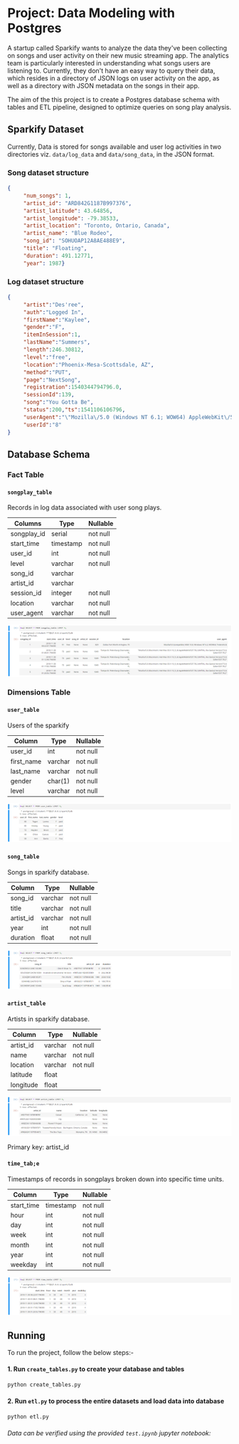 # Project: Data Modeling with Postgres

A startup called Sparkify wants to analyze the data they've been collecting on songs and user activity on their new music streaming app. The analytics team is particularly interested in understanding what songs users are listening to. Currently, they don't have an easy way to query their data, which resides in a directory of JSON logs on user activity on the app, as well as a directory with JSON metadata on the songs in their app.

The aim of the this project is to create a Postgres database schema with tables and ETL pipeline, designed to optimize queries on song play analysis.


## Sparkify Dataset

Currently, Data is stored for songs available and user log activities in two directories viz. `data/log_data` and `data/song_data`, in the JSON format.

### Song dataset structure

```json
{
     "num_songs": 1, 
     "artist_id": "ARD842G1187B997376", 
     "artist_latitude": 43.64856, 
     "artist_longitude": -79.38533, 
     "artist_location": "Toronto, Ontario, Canada", 
     "artist_name": "Blue Rodeo", 
     "song_id": "SOHUOAP12A8AE488E9", 
     "title": "Floating", 
     "duration": 491.12771, 
     "year": 1987}
```

### Log dataset structure

```json
{
     "artist":"Des'ree",
     "auth":"Logged In",
     "firstName":"Kaylee",
     "gender":"F",
     "itemInSession":1,
     "lastName":"Summers",
     "length":246.30812,
     "level":"free",
     "location":"Phoenix-Mesa-Scottsdale, AZ",
     "method":"PUT",
     "page":"NextSong",
     "registration":1540344794796.0,
     "sessionId":139,
     "song":"You Gotta Be",
     "status":200,"ts":1541106106796,
     "userAgent":"\"Mozilla\/5.0 (Windows NT 6.1; WOW64) AppleWebKit\/537.36 (KHTML, like Gecko) Chrome\/35.0.1916.153 Safari\/537.36\"",
     "userId":"8"
}
```

## Database Schema

### Fact Table

#### `songplay_table`

Records in log data associated with user song plays.

|   Columns    |            Type        | Nullable |
| -----------  | ---------------------  | -------- |
| songplay_id  | serial                 | not null | (Primary Key)
| start_time   | timestamp              | not null |
| user_id      | int                    | not null |
| level        | varchar                | not null |
| song_id      | varchar                |          |
| artist_id    | varchar                |          |
| session_id   | integer                | not null |
| location     | varchar                | not null |
| user_agent   | varchar                | not null |

<p align="center">
<img src="./images/songplay_table.png"  >
</p>
    
### Dimensions Table

#### `user_table`

Users of the sparkify

|   Column   |       Type        | Nullable |
| ---------- | ----------------- | -------- |
| user_id    | int               | not null | (Primary Key)
| first_name | varchar           | not null |
| last_name  | varchar           | not null |
| gender     | char(1)           | not null |
| level      | varchar           | not null |
    
<p align="center">
<img src="./images/user_table.png">
</p>
 
#### `song_table`

Songs in sparkify database.

|  Column   |         Type       | Nullable |
| --------- | ------------------ | -------- |
| song_id   | varchar            | not null | (Primary Key)
| title     | varchar            | not null |
| artist_id | varchar            | not null |
| year      | int                | not null |
| duration  | float              | not null |

<p align="center">
<img src="./images/song_table.png">
</p>
    
#### `artist_table`

Artists in sparkify database.

|  Column   |         Type      | Nullable |
| --------- | ----------------- | -------- |
| artist_id | varchar           | not null | (Primary Key)
| name      | varchar           | not null |
| location  | varchar           | not null |
| latitude  | float             |          |
| longitude | float             |          |
    
<p align="center">
<img src="./images/artist_table.png">
</p>
 
Primary key: artist_id

#### `time_tab;e`

Timestamps of records in songplays broken down into specific time units.

|   Column   |            Type          | Nullable |
| ---------- | ------------------------ | -------- |
| start_time | timestamp                | not null | (Primary Key)
| hour       | int                      | not null |
| day        | int                      | not null |
| week       | int                      | not null |
| month      | int                      | not null |
| year       | int                      | not null |
| weekday    | int                      | not null |
    
<p align="center">
<img src="./images/time_table.png">
</p>
 
## Running

To run the project, follow the below steps:-
    
#### 1. Run `create_tables.py` to create your database and tables
``` sh
python create_tables.py
```
    
#### 2. Run `etl.py` to process the entire datasets and load data into database
``` sh
python etl.py
```
    
###### Data can be verified using the provided `test.ipynb` jupyter notebook:
